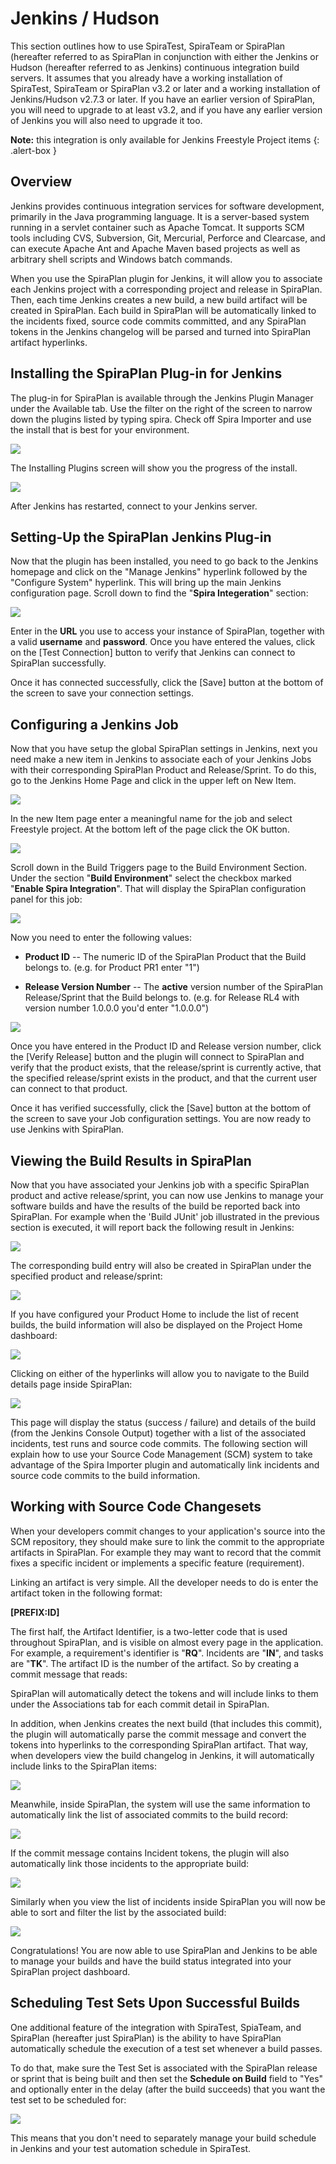# Jenkins / Hudson

This section outlines how to use SpiraTest, SpiraTeam or SpiraPlan (hereafter referred to as SpiraPlan in conjunction with either the Jenkins or Hudson (hereafter referred to as Jenkins) continuous integration build servers. It assumes that you already have a working installation of SpiraTest, SpiraTeam or SpiraPlan v3.2 or later and a working installation of Jenkins/Hudson v2.7.3 or later. If you have an earlier version of SpiraPlan, you will need to upgrade to at least v3.2, and if you have any earlier version of Jenkins you will also need to upgrade it too.

**Note:** this integration is only available for Jenkins Freestyle Project items
{: .alert-box }


## Overview

Jenkins provides continuous integration services for software development, primarily in the Java programming language. It is a server-based system running in a servlet container such as Apache Tomcat. It supports SCM tools including CVS, Subversion, Git, Mercurial, Perforce and Clearcase, and can execute Apache Ant and Apache Maven based projects as well as arbitrary shell scripts and Windows batch commands.

When you use the SpiraPlan plugin for Jenkins, it will allow you to associate each Jenkins project with a corresponding project and release in SpiraPlan. Then, each time Jenkins creates a new build, a new build artifact will be created in SpiraPlan. Each build in SpiraPlan will be automatically linked to the incidents fixed, source code commits committed, and any SpiraPlan tokens in the Jenkins changelog will be parsed and turned into SpiraPlan artifact hyperlinks.


## Installing the SpiraPlan Plug-in for Jenkins

The plug-in for SpiraPlan is available through the Jenkins Plugin Manager under the Available tab. Use the filter on the right of the screen to narrow down the plugins listed by typing spira. Check off Spira Importer and use the install that is best for your environment.

![](img/Jenkins__Hudson_4.png)

The Installing Plugins screen will show you the progress of  the install.

![](img/Jenkins__Hudson_7.png)

After Jenkins has restarted, connect to your Jenkins server.


## Setting-Up the SpiraPlan Jenkins Plug-in

Now that the plugin has been installed, you need to go back to the Jenkins homepage and click on the "Manage Jenkins" hyperlink followed by the "Configure System" hyperlink. This will bring up the main Jenkins configuration page. Scroll down to find the "**Spira Integeration**" section:

![](img/Jenkins__Hudson_8.png)

Enter in the **URL** you use to access your instance of SpiraPlan, together with a valid **username** and **password**. Once you have entered the values, click on the \[Test Connection\] button to verify that Jenkins can connect to SpiraPlan successfully.

Once it has connected successfully, click the \[Save\] button at the bottom of the screen to save your connection settings.


## Configuring a Jenkins Job

Now that you have setup the global SpiraPlan settings in Jenkins, next you need make a new item in Jenkins to associate each of your Jenkins Jobs with their corresponding SpiraPlan Product and Release/Sprint. To do this,  go to the Jenkins Home Page and click in the upper left on New Item.

![](img/Jenkins__Hudson_2.png)

In the new Item page enter a meaningful name for the job and select Freestyle project.  At the bottom left of the page click the OK button.

![](img/Jenkins__Hudson_3.png)

Scroll down in the Build Triggers page to the Build Environment Section. Under the section "**Build Environment**" select the checkbox marked "**Enable Spira Integration**". That will display the SpiraPlan configuration panel for this job:

![](img/Jenkins__Hudson_9.png)

Now you need to enter the following values:

-   **Product ID** -- The numeric ID of the SpiraPlan Product that the Build belongs to. (e.g. for Product PR1 enter "1")

-   **Release Version Number** -- The **active** version number of the SpiraPlan Release/Sprint that the Build belongs to. (e.g. for Release RL4 with version number 1.0.0.0 you'd enter "1.0.0.0")

![](img/Jenkins__Hudson_10.png)

Once you have entered in the Product ID and Release version number, click the \[Verify Release\] button and the plugin will connect to SpiraPlan and verify that the product exists, that the release/sprint is currently active, that the specified release/sprint exists in the product, and that the current user can connect to that product.

Once it has verified successfully, click the \[Save\] button at the bottom of the screen to save your Job configuration settings. You are now ready to use Jenkins with SpiraPlan.


## Viewing the Build Results in SpiraPlan

Now that you have associated your Jenkins job with a specific SpiraPlan product and active release/sprint, you can now use Jenkins to manage your software builds and have the results of the build be reported back into SpiraPlan. For example when the 'Build JUnit' job illustrated in the previous section is executed, it will report back the following result in Jenkins:

![](img/Jenkins__Hudson_11.png)

The corresponding build entry will also be created in SpiraPlan under the specified product and release/sprint:

![](img/Jenkins__Hudson_12.png)

If you have configured your Product Home to include the list of recent builds, the build information will also be displayed on the Project Home dashboard:

![](img/Jenkins__Hudson_13.png)

Clicking on either of the hyperlinks will allow you to navigate to the Build details page inside SpiraPlan:

![](img/Jenkins__Hudson_14.png)

This page will display the status (success / failure) and details of the build (from the Jenkins Console Output) together with a list of the associated incidents, test runs and source code commits. The following section will explain how to use your Source Code Management (SCM) system to take advantage of the Spira Importer plugin and automatically link incidents and source code commits to the build information.


## Working with Source Code Changesets

When your developers commit changes to your application's source into the SCM repository, they should make sure to link the commit to the appropriate artifacts in SpiraPlan. For example they may want to record that the commit fixes a specific incident or implements a specific feature (requirement).

Linking an artifact is very simple. All the developer needs to do is enter the artifact token in the following format:

**\[PREFIX:ID\]**

The first half, the Artifact Identifier, is a two-letter code that is used throughout SpiraPlan, and is visible on almost every page in the application. For example, a requirement's identifier is "**RQ**". Incidents are "**IN**", and tasks are "**TK**". The artifact ID is the number of the artifact. So by creating a commit message that reads:

SpiraPlan will automatically detect the tokens and will include links to them under the Associations tab for each commit detail in SpiraPlan.

In addition, when Jenkins creates the next build (that includes this commit), the plugin will automatically parse the commit message and convert the tokens into hyperlinks to the corresponding SpiraPlan artifact. That way, when developers view the build changelog in Jenkins, it will automatically include links to the SpiraPlan items:

![](img/Jenkins__Hudson_15.png)

Meanwhile, inside SpiraPlan, the system will use the same information to automatically link the list of associated commits to the build record:

![](img/Jenkins__Hudson_16.png)

If the commit message contains Incident tokens, the plugin will also automatically link those incidents to the appropriate build:

![](img/Jenkins__Hudson_17.png)

Similarly when you view the list of incidents inside SpiraPlan you will now be able to sort and filter the list by the associated build:

![](img/Jenkins__Hudson_18.png)

Congratulations! You are now able to use SpiraPlan and Jenkins to be able to manage your builds and have the build status integrated into your SpiraPlan project dashboard.


## Scheduling Test Sets Upon Successful Builds

One additional feature of the integration with SpiraTest, SpiaTeam, and SpiraPlan (hereafter just SpiraPlan) is the ability to have SpiraPlan automatically schedule the execution of a test set whenever a build passes.

To do that, make sure the Test Set is associated with the SpiraPlan release or sprint that is being built and then set the **Schedule on Build** field to "Yes" and optionally enter in the delay (after the build succeeds) that you want the test set to be scheduled for:

![](img/Jenkins__Hudson_19.png)

This means that you don't need to separately manage your build schedule in Jenkins and your test automation schedule in SpiraTest.

